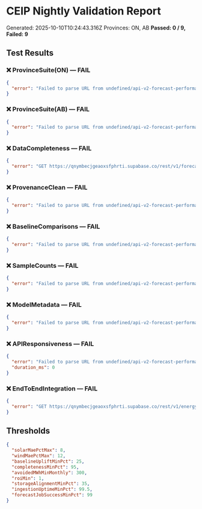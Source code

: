 # CEIP Nightly Validation Report
Generated: 2025-10-10T10:24:43.316Z
Provinces: ON, AB
**Passed: 0 / 9, Failed: 9**

## Test Results

### ❌ ProvinceSuite(ON) — FAIL
```json
{
  "error": "Failed to parse URL from undefined/api-v2-forecast-performance/award-evidence?province=ON"
}
```

### ❌ ProvinceSuite(AB) — FAIL
```json
{
  "error": "Failed to parse URL from undefined/api-v2-forecast-performance/award-evidence?province=AB"
}
```

### ❌ DataCompleteness — FAIL
```json
{
  "error": "GET https://qnymbecjgeaoxsfphrti.supabase.co/rest/v1/forecast_performance_metrics?select=*&order=date.desc&limit=30 failed: 401 {\"message\":\"Invalid API key\",\"hint\":\"Double check your Supabase `anon` or `service_role` API key.\"}"
}
```

### ❌ ProvenanceClean — FAIL
```json
{
  "error": "Failed to parse URL from undefined/api-v2-forecast-performance/award-evidence?province=ON"
}
```

### ❌ BaselineComparisons — FAIL
```json
{
  "error": "Failed to parse URL from undefined/api-v2-forecast-performance/award-evidence?province=ON"
}
```

### ❌ SampleCounts — FAIL
```json
{
  "error": "Failed to parse URL from undefined/api-v2-forecast-performance/award-evidence?province=ON"
}
```

### ❌ ModelMetadata — FAIL
```json
{
  "error": "Failed to parse URL from undefined/api-v2-forecast-performance/award-evidence?province=ON"
}
```

### ❌ APIResponsiveness — FAIL
```json
{
  "error": "Failed to parse URL from undefined/api-v2-forecast-performance/award-evidence?province=ON",
  "duration_ms": 0
}
```

### ❌ EndToEndIntegration — FAIL
```json
{
  "error": "GET https://qnymbecjgeaoxsfphrti.supabase.co/rest/v1/energy_observations?select=*&province=eq.ON&limit=1 failed: 401 {\"message\":\"Invalid API key\",\"hint\":\"Double check your Supabase `anon` or `service_role` API key.\"}"
}
```

## Thresholds

```json
{
  "solarMaePctMax": 8,
  "windMaePctMax": 12,
  "baselineUpliftMinPct": 25,
  "completenessMinPct": 95,
  "avoidedMWhMinMonthly": 300,
  "roiMin": 1,
  "storageAlignmentMinPct": 35,
  "ingestionUptimeMinPct": 99.5,
  "forecastJobSuccessMinPct": 99
}
```